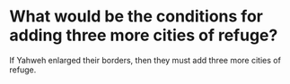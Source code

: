 # What would be the conditions for adding three more cities of refuge?

If Yahweh enlarged their borders, then they must add three more cities of refuge.
